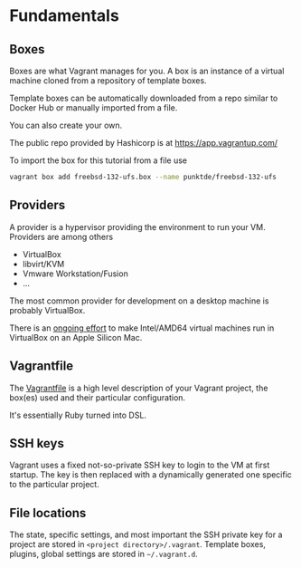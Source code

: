 # Fundamentals

## Boxes

Boxes are what Vagrant manages for you. A box is an instance of a virtual machine
cloned from a repository of template boxes.

Template boxes can be automatically downloaded from a repo similar to Docker Hub
or manually imported from a file.

You can also create your own.

The public repo provided by Hashicorp is at https://app.vagrantup.com/

To import the box for this tutorial from a file use

```sh
vagrant box add freebsd-132-ufs.box --name punktde/freebsd-132-ufs
```

## Providers

A provider is a hypervisor providing the environment to run your VM. Providers
are among others

* VirtualBox
* libvirt/KVM
* Vmware Workstation/Fusion
* ...

The most common provider for development on a desktop machine is probably VirtualBox.

There is an [ongoing effort](https://forums.virtualbox.org/viewtopic.php?t=107344) to make Intel/AMD64 virtual machines run in VirtualBox on
an Apple Silicon Mac.

## Vagrantfile

The [Vagrantfile](https://developer.hashicorp.com/vagrant/docs/vagrantfile) is a high level description of your Vagrant project, the box(es) used and their particular configuration.

It's essentially Ruby turned into DSL.

## SSH keys

Vagrant uses a fixed not-so-private SSH key to login to the VM at first startup.
The key is then replaced with a dynamically generated one specific to the particular
project.

## File locations

The state, specific settings, and most important the SSH private key for a project are
stored in `<project directory>/.vagrant`.
Template boxes, plugins, global settings are stored in `~/.vagrant.d`.
